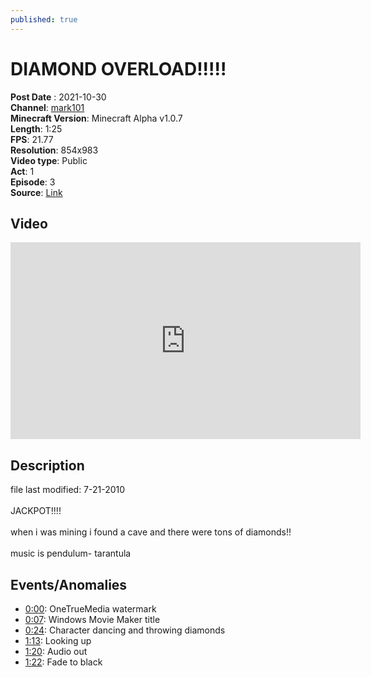 ```yaml
---
published: true
---
```


# DIAMOND OVERLOAD!!!!!
**Post Date** : 2021-10-30
<br>**Channel**: [mark101](channel_mark101)
<br>**Minecraft Version**: Minecraft Alpha v1.0.7
<br>**Length**: 1:25
<br>**FPS**: 21.77
<br>**Resolution**: 854x983
<br>**Video type**: Public 
<br>**Act**: 1
<br>**Episode**: 3
<br>**Source**: [Link](https://www.youtube.com/watch?v=D69fjXHNarQ)

## Video
<iframe width="560" height="315" src="https://www.youtube-nocookie.com/embed/D69fjXHNarQ" title="YouTube video player" frameborder="0" allow="accelerometer; autoplay; clipboard-write; encrypted-media; gyroscope; picture-in-picture" allowfullscreen></iframe>

## Description
file last modified: 7-21-2010
<br><br>JACKPOT!!!!
<br><br>when i was mining i found a cave and there were tons of diamonds!!
<br><br>music is pendulum- tarantula

## Events/Anomalies
- [0:00](https://youtu.be/D69fjXHNarQ?t=0): OneTrueMedia watermark
- [0:07](https://youtu.be/D69fjXHNarQ?t=7): Windows Movie Maker title
- [0:24](https://youtu.be/D69fjXHNarQ?t=24): Character dancing and throwing diamonds
- [1:13](https://youtu.be/D69fjXHNarQ?t=73): Looking up
- [1:20](https://youtu.be/D69fjXHNarQ?t=80): Audio out
- [1:22](https://youtu.be/D69fjXHNarQ?t=82): Fade to black